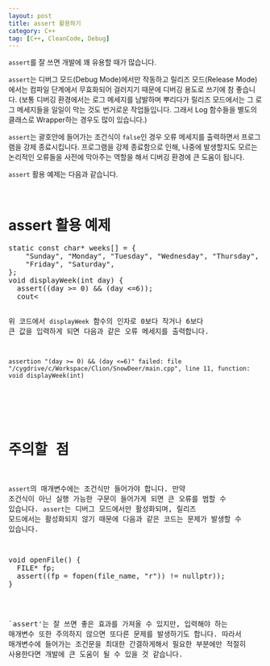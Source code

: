 ```yaml
---
layout: post
title: assert 활용하기
category: C++
tag: [C++, CleanCode, Debug]
---
```


`assert`를 잘 쓰면 개발에 꽤 유용할 때가 많습니다. 

`assert`는 디버그 모드(Debug Mode)에서만 작동하고 릴리즈 모드(Release Mode)에서는 컴파일 단계에서 무효화되어 걸러지기 때문에 디버깅 용도로 쓰기에 참 좋습니다. (보통 디버깅 환경에서는 로그 메세지를 남발하며 뿌리다가 릴리즈 모드에서는 그 로그 메세지들을 일일이 막는 것도 번거로운 작업들입니다. 그래서 Log 함수들을 별도의 클래스로 Wrapper하는 경우도 많이 있습니다.)

`assert`는 괄호안에 들어가는 조건식이 `false`인 경우 오류 메세지를 출력하면서 프로그램을 강제 종료시킵니다. 프로그램을 강제 종료함으로 인해, 나중에 발생할지도 모르는 논리적인 오류들을 사전에 막아주는 역할을 해서 디버깅 환경에 큰 도움이 됩니다.

`assert` 활용 예제는 다음과 같습니다.

<br>

# assert 활용 예제

<pre class="prettyprint">
static const char* weeks[] = {
    "Sunday", "Monday", "Tuesday", "Wednesday", "Thursday",
    "Friday", "Saturday",
};
void displayWeek(int day) {
  assert((day >= 0) && (day <=6));
  cout<<weeks[day];
}
</pre>

위 코드에서 `displayWeek` 함수의 인자로 0보다 작거나 6보다 큰 값을 입력하게 되면 다음과 같은 오류 메세지를 출력합니다.

~~~
assertion "(day >= 0) && (day <=6)" failed: file "/cygdrive/c/Workspace/Clion/SnowDeer/main.cpp", line 11, function: void displayWeek(int)
~~~

<br>

# 주의할 점

`assert`의 매개변수에는 조건식만 들어가야 합니다. 만약 조건식이 아닌 실행 가능한 구문이 들어가게 되면 큰 오류를 범할 수 있습니다. `assert`는 디버그 모드에서만 활성화되며, 릴리즈 모드에서는 활성화되지 않기 때문에 다음과 같은 코드는 문제가 발생할 수 있습니다.

<pre class="prettyprint">
void openFile() {
  FILE* fp;
  assert((fp = fopen(file_name, "r")) != nullptr));
}
</pre>

`assert'는 잘 쓰면 좋은 효과를 가져올 수 있지만, 입력해야 하는 매개변수 또한 주의하지 않으면 또다른 문제를 발생하기도 합니다. 따라서 매개변수에 들어가는 조건문을 최대한 간결하게해서 필요한 부분에만 적절히 사용한다면 개발에 큰 도움이 될 수 있을 것 같습니다.